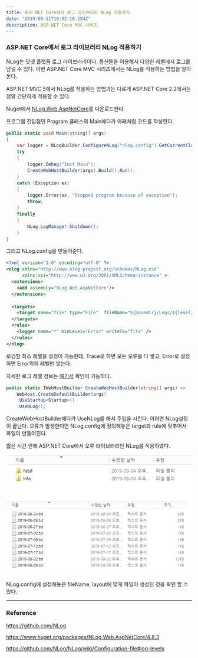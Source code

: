 ```yaml
---
title: ASP.NET Core에서 로그 라이브러리 NLog 적용하기
date: "2019-08-11T10:02:10.284Z"
description: ASP.NET Core MVC 시리즈
---
```


### ASP.NET Core에서 로그 라이브러리 NLog 적용하기

NLog는 닷넷 플랫폼 로그 라이브러리이다. 옵션들을 이용해서 다양한 레벨에서 로그를 남길 수 있다. 이번 ASP.NET Core MVC 시리즈에서는 NLog를 적용하는 방법을 알아본다.

ASP.NET MVC 5에서 NLog를 적용하는 방법과는 다르게 ASP.NET Core 2.2에서는 정말 간단하게 적용할 수 있다.

Nuget에서 [NLog.Web.AspNetCore](https://www.nuget.org/packages/NLog.Web.AspNetCore/4.8.3)를 다운로드한다.

프로그램 진입점인 Program 클래스의 Main에다가 아래처럼 코드를 작성한다.

```csharp
public static void Main(string[] args)
{
    var logger = NLogBuilder.ConfigureNLog("nlog.config").GetCurrentClassLogger();
    try
    {
        logger.Debug("Init Main");
        CreateWebHostBuilder(args).Build().Run();
    }
    catch (Exception ex)
    {
        logger.Error(ex, "Stopped program because of exception");
        throw;
    }
    finally
    {
        NLog.LogManager.Shutdown();
    }
}
```

그리고 NLog.config을 만들어준다.

```xml
<?xml version="1.0" encoding="utf-8" ?>
<nlog xmlns="http://www.nlog-project.org/schemas/NLog.xsd"
      xmlns:xsi="http://www.w3.org/2001/XMLSchema-instance" >
  <extensions>
    <add assembly="NLog.Web.AspNetCore"/>
  </extensions>

  <targets>
    <target name="file" type="File"  fileName="${basedir}/Logs/${level}/${shortdate}.txt" layout="${longdate}|${event-properties:item=EventId_Id}|${uppercase:${level}}|${logger}|${message} ${exception:format=tostring}" />
  </targets>
  <rules>
    <logger name="*" minLevel="Error" writeTo="file" />
  </rules>
</nlog>
```

로깅할 최소 레벨을 설정이 가능한데, Trace로 하면 모든 오류를 다 쌓고, Error로 설정하면 Error위의 레벨만 쌓는다.

자세한 로그 레벨 정보는 [여기서](https://github.com/NLog/NLog/wiki/Configuration-file#log-levels) 확인이 가능하다.

```csharp
public static IWebHostBuilder CreateWebHostBuilder(string[] args) =>
    WebHost.CreateDefaultBuilder(args)
    .UseStartup<Startup>()
    .UseNLog();
```

CreateWebHostBuilder에다가 UseNLog를 해서 주입을 시킨다.
이러면 NLog설정이 끝난다. 오류가 발생한다면 NLog.config에 정의해놓은 target과 rule에 맞추어서 파일이 만들어진다.

짧은 시간 안에 ASP.NET Core에서 오류 라이브러리인 NLog를 적용하였다.

![nlog2](./nlog2.png)
![nlog1](./nlog1.png)

NLog.config에 설정해놓은 fileName, layout에 맞게 파일이 생성된 것을 확인 할 수 있다.

---
### Reference

https://github.com/NLog

https://www.nuget.org/packages/NLog.Web.AspNetCore/4.8.3

https://github.com/NLog/NLog/wiki/Configuration-file#log-levels